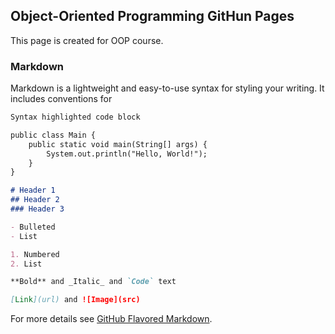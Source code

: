 ## Object-Oriented Programming GitHun Pages

This page is created for OOP course.

### Markdown
Markdown is a lightweight and easy-to-use syntax for styling your writing. It includes conventions for

```markdown
Syntax highlighted code block

public class Main {
    public static void main(String[] args) {
        System.out.println("Hello, World!");
    }
}

# Header 1
## Header 2
### Header 3

- Bulleted
- List

1. Numbered
2. List

**Bold** and _Italic_ and `Code` text

[Link](url) and ![Image](src)
```

For more details see [GitHub Flavored Markdown](https://guides.github.com/features/mastering-markdown/).

